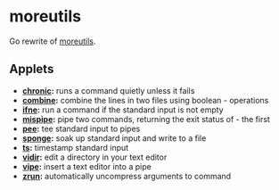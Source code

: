 # moreutils

Go rewrite of [moreutils](http://kitenet.net/~joey/code/moreutils/).

## Applets

- **[chronic](docs/moreutils_chronic.md):** runs a command quietly unless it fails
- **[combine](docs/moreutils_combine.md):** combine the lines in two files using boolean - operations
- **[ifne](docs/moreutils_ifne.md):** run a command if the standard input is not empty
- **[mispipe](docs/moreutils_mispipe.md):** pipe two commands, returning the exit status of - the first
- **[pee](docs/moreutils_pee.md):** tee standard input to pipes
- **[sponge](docs/moreutils_sponge.md):** soak up standard input and write to a file
- **[ts](docs/moreutils_ts.md):** timestamp standard input
- **[vidir](docs/moreutils_vidir.md):** edit a directory in your text editor
- **[vipe](docs/moreutils_vipe.md):** insert a text editor into a pipe
- **[zrun](docs/moreutils_zrun.md):** automatically uncompress arguments to command
